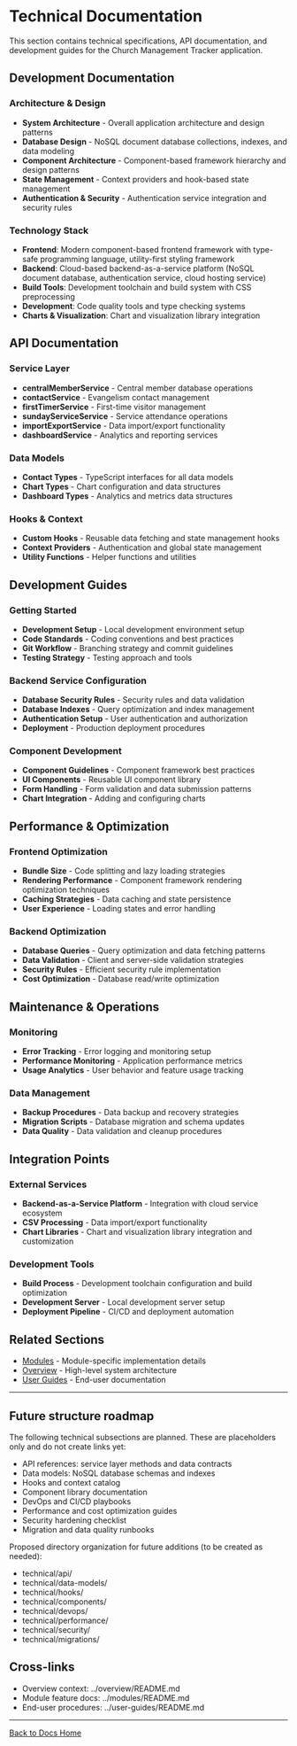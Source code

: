 # Technical Documentation

This section contains technical specifications, API documentation, and development guides for the Church Management Tracker application.

## Development Documentation

### Architecture & Design
- **System Architecture** - Overall application architecture and design patterns
- **Database Design** - NoSQL document database collections, indexes, and data modeling
- **Component Architecture** - Component-based framework hierarchy and design patterns
- **State Management** - Context providers and hook-based state management
- **Authentication & Security** - Authentication service integration and security rules

### Technology Stack
- **Frontend**: Modern component-based frontend framework with type-safe programming language, utility-first styling framework
- **Backend**: Cloud-based backend-as-a-service platform (NoSQL document database, authentication service, cloud hosting service)
- **Build Tools**: Development toolchain and build system with CSS preprocessing
- **Development**: Code quality tools and type checking systems
- **Charts & Visualization**: Chart and visualization library integration

## API Documentation

### Service Layer
- **centralMemberService** - Central member database operations
- **contactService** - Evangelism contact management
- **firstTimerService** - First-time visitor management
- **sundayServiceService** - Service attendance operations
- **importExportService** - Data import/export functionality
- **dashboardService** - Analytics and reporting services

### Data Models
- **Contact Types** - TypeScript interfaces for all data models
- **Chart Types** - Chart configuration and data structures
- **Dashboard Types** - Analytics and metrics data structures

### Hooks & Context
- **Custom Hooks** - Reusable data fetching and state management hooks
- **Context Providers** - Authentication and global state management
- **Utility Functions** - Helper functions and utilities

## Development Guides

### Getting Started
- **Development Setup** - Local development environment setup
- **Code Standards** - Coding conventions and best practices
- **Git Workflow** - Branching strategy and commit guidelines
- **Testing Strategy** - Testing approach and tools

### Backend Service Configuration
- **Database Security Rules** - Security rules and data validation
- **Database Indexes** - Query optimization and index management
- **Authentication Setup** - User authentication and authorization
- **Deployment** - Production deployment procedures

### Component Development
- **Component Guidelines** - Component framework best practices
- **UI Components** - Reusable UI component library
- **Form Handling** - Form validation and data submission patterns
- **Chart Integration** - Adding and configuring charts

## Performance & Optimization

### Frontend Optimization
- **Bundle Size** - Code splitting and lazy loading strategies
- **Rendering Performance** - Component framework rendering optimization techniques
- **Caching Strategies** - Data caching and state persistence
- **User Experience** - Loading states and error handling

### Backend Optimization
- **Database Queries** - Query optimization and data fetching patterns
- **Data Validation** - Client and server-side validation strategies
- **Security Rules** - Efficient security rule implementation
- **Cost Optimization** - Database read/write optimization

## Maintenance & Operations

### Monitoring
- **Error Tracking** - Error logging and monitoring setup
- **Performance Monitoring** - Application performance metrics
- **Usage Analytics** - User behavior and feature usage tracking

### Data Management
- **Backup Procedures** - Data backup and recovery strategies
- **Migration Scripts** - Database migration and schema updates
- **Data Quality** - Data validation and cleanup procedures

## Integration Points

### External Services
- **Backend-as-a-Service Platform** - Integration with cloud service ecosystem
- **CSV Processing** - Data import/export functionality
- **Chart Libraries** - Chart and visualization library integration and customization

### Development Tools
- **Build Process** - Development toolchain configuration and build optimization
- **Development Server** - Local development server setup
- **Deployment Pipeline** - CI/CD and deployment automation

## Related Sections

- [Modules](../modules/) - Module-specific implementation details
- [Overview](../overview/) - High-level system architecture
- [User Guides](../user-guides/) - End-user documentation
---

## Future structure roadmap

The following technical subsections are planned. These are placeholders only and do not create links yet:
- API references: service layer methods and data contracts
- Data models: NoSQL database schemas and indexes
- Hooks and context catalog
- Component library documentation
- DevOps and CI/CD playbooks
- Performance and cost optimization guides
- Security hardening checklist
- Migration and data quality runbooks

Proposed directory organization for future additions (to be created as needed):
- technical/api/
- technical/data-models/
- technical/hooks/
- technical/components/
- technical/devops/
- technical/performance/
- technical/security/
- technical/migrations/

## Cross-links

- Overview context: ../overview/README.md
- Module feature docs: ../modules/README.md
- End-user procedures: ../user-guides/README.md

---

[Back to Docs Home](../README.md)